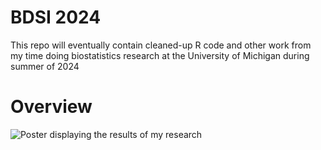 # BDSI 2024
This repo will eventually contain cleaned-up R code and other work from my time doing biostatistics research at the University of Michigan during summer of 2024

# Overview
![Poster displaying the results of my research](https://github.com/cspurtell/BDSI-2024/blob/main/Single-Cell%20Imaging%20Symposium%20Poster.jpg)
